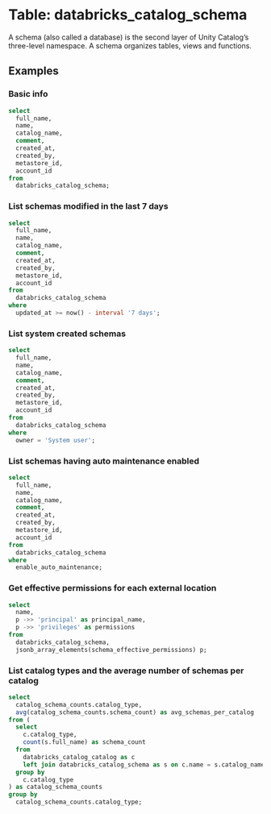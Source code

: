# Table: databricks_catalog_schema

A schema (also called a database) is the second layer of Unity Catalog’s three-level namespace. A schema organizes tables, views and functions.

## Examples

### Basic info

```sql
select
  full_name,
  name,
  catalog_name,
  comment,
  created_at,
  created_by,
  metastore_id,
  account_id
from
  databricks_catalog_schema;
```

### List schemas modified in the last 7 days

```sql
select
  full_name,
  name,
  catalog_name,
  comment,
  created_at,
  created_by,
  metastore_id,
  account_id
from
  databricks_catalog_schema
where
  updated_at >= now() - interval '7 days';
```

### List system created schemas

```sql
select
  full_name,
  name,
  catalog_name,
  comment,
  created_at,
  created_by,
  metastore_id,
  account_id
from
  databricks_catalog_schema
where
  owner = 'System user';
```

### List schemas having auto maintenance enabled

```sql
select
  full_name,
  name,
  catalog_name,
  comment,
  created_at,
  created_by,
  metastore_id,
  account_id
from
  databricks_catalog_schema
where
  enable_auto_maintenance;
```

### Get effective permissions for each external location

```sql
select
  name,
  p ->> 'principal' as principal_name,
  p ->> 'privileges' as permissions
from
  databricks_catalog_schema,
  jsonb_array_elements(schema_effective_permissions) p;
```

### List catalog types and the average number of schemas per catalog

```sql
select
  catalog_schema_counts.catalog_type,
  avg(catalog_schema_counts.schema_count) as avg_schemas_per_catalog
from (
  select
    c.catalog_type,
    count(s.full_name) as schema_count
  from
    databricks_catalog_catalog as c
    left join databricks_catalog_schema as s on c.name = s.catalog_name
  group by
    c.catalog_type
) as catalog_schema_counts
group by
  catalog_schema_counts.catalog_type;
```
